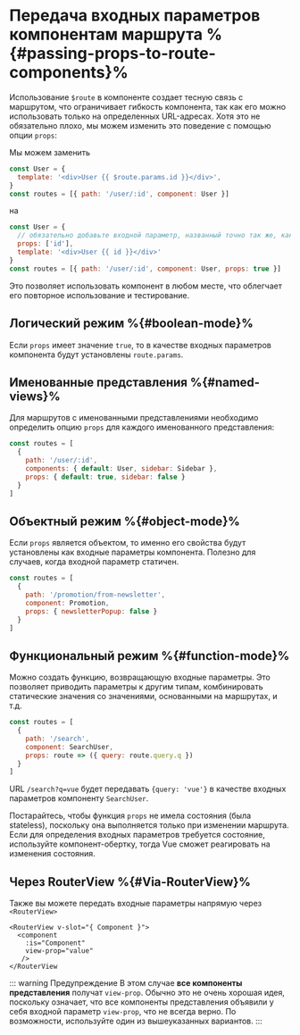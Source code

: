 # Передача входных параметров компонентам маршрута %{#passing-props-to-route-components}%

<VueSchoolLink
  href="https://vueschool.io/lessons/route-props"
  title="Узнайте, как передавать входные параметры компонентам маршрута"
/>

Использование `$route` в компоненте создает тесную связь с маршрутом, что ограничивает гибкость компонента, так как его можно использовать только на определенных URL-адресах. Хотя это не обязательно плохо, мы можем изменить это поведение с помощью опции `props`:

Мы можем заменить

```js
const User = {
  template: '<div>User {{ $route.params.id }}</div>',
}
const routes = [{ path: '/user/:id', component: User }]
```

на

```js
const User = {
  // обязательно добавьте входной параметр, названный точно так же, как параметр маршрута
  props: ['id'],
  template: '<div>User {{ id }}</div>'
}
const routes = [{ path: '/user/:id', component: User, props: true }]
```

Это позволяет использовать компонент в любом месте, что облегчает его повторное использование и тестирование.

## Логический режим %{#boolean-mode}%

Если `props` имеет значение `true`, то в качестве входных параметров компонента будут установлены `route.params`.

## Именованные представления %{#named-views}%

Для маршрутов с именованными представлениями необходимо определить опцию `props` для каждого именованного представления:

```js
const routes = [
  {
    path: '/user/:id',
    components: { default: User, sidebar: Sidebar },
    props: { default: true, sidebar: false }
  }
]
```

## Объектный режим %{#object-mode}%

Если `props` является объектом, то именно его свойства будут установлены как входные параметры компонента. Полезно для случаев, когда входной параметр статичен.

```js
const routes = [
  {
    path: '/promotion/from-newsletter',
    component: Promotion,
    props: { newsletterPopup: false }
  }
]
```

## Функциональный режим %{#function-mode}%

Можно создать функцию, возвращающую входные параметры. Это позволяет приводить параметры к другим типам, комбинировать статические значения со значениями, основанными на маршрутах, и т.д.

```js
const routes = [
  {
    path: '/search',
    component: SearchUser,
    props: route => ({ query: route.query.q })
  }
]
```

URL `/search?q=vue` будет передавать `{query: 'vue'}` в качестве входных параметров компоненту `SearchUser`.

Постарайтесь, чтобы функция `props` не имела состояния (была stateless), поскольку она выполняется только при изменении маршрута. Если для определения входных параметров требуется состояние, используйте компонент-обертку, тогда Vue сможет реагировать на изменения состояния.

## Через RouterView %{#Via-RouterView}%

Также вы можете передать входные параметры напрямую через `<RouterView>`

```vue-html
<RouterView v-slot="{ Component }">
  <component
    :is="Component"
    view-prop="value"
   />
</RouterView
```

::: warning Предупреждение
В этом случае **все компоненты представления** получат `view-prop`. Обычно это не очень хорошая идея, поскольку означает, что все компоненты представления объявили у себя входной параметр `view-prop`, что не всегда верно. По возможности, используйте один из вышеуказанных вариантов.
:::
